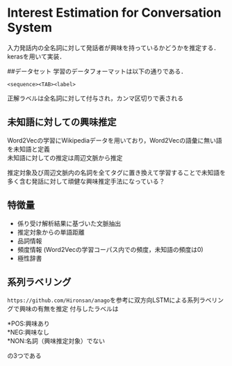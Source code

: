 # Interest Estimation for Conversation System
入力発話内の全名詞に対して発話者が興味を持っているかどうかを推定する．
kerasを用いて実装．

##データセット
学習のデータフォーマットは以下の通りである．

`<sequence><TAB><label>`

正解ラベルは全名詞に対して付与され，カンマ区切りで表される

## 未知語に対しての興味推定
Word2Vecの学習にWikipediaデータを用いており，Word2Vecの語彙に無い語を未知語と定義  
未知語に対しての推定は周辺文脈から推定

推定対象及び周辺文脈内の名詞を全てタグに置き換えて学習することで未知語を多く含む発話に対して頑健な興味推定手法になっている？  

## 特徴量
* 係り受け解析結果に基づいた文脈抽出
* 推定対象からの単語距離
* 品詞情報
* 頻度情報 (Word2Vecの学習コーパス内での頻度，未知語の頻度は0)
* 極性辞書

## 系列ラベリング
`https://github.com/Hironsan/anago`を参考に双方向LSTMによる系列ラベリングで興味の有無を推定
付与したラベルは

*POS:興味あり  
*NEG:興味なし  
*NON:名詞（興味推定対象）でない

の3つである